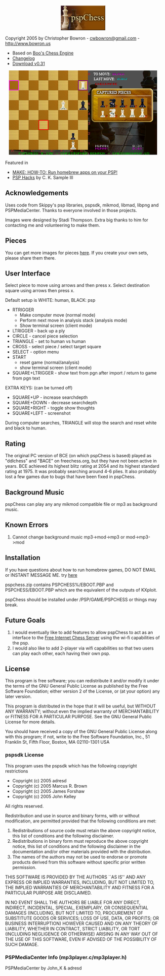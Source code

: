 <p align="center">
<img src="images/logo/pspchess_logo.png">
</p>

Copyright 2005 by Christopher Bowron - cwbowron@gmail.com - http://www.bowron.us

* Based on [Boo's Chess Engine](https://github.com/cwbowron/BCE)
* [Changelog](changelog.txt)
* [Download v0.31](https://github.com/cwbowron/pspchess/releases/download/v0.31/pspchess.zip)

<p align="center">
<img src="images/logo/screenshot.png">
</p>

Featured in
* [MAKE: HOW-TO: Run homebrew apps on your PSP!](http://makezine.com/2008/02/29/howto-run-homebrew-apps-o/)
* [PSP Hacks](https://smile.amazon.com/PSP-Hacks-Mobile-Entertainment-Handheld-ebook/dp/B00NCIWK1Y/) by  C. K. Sample III 

## Acknowledgements

Uses code from Skippy's psp libraries, pspsdk, mikmod, libmad, libpng and PSPMediaCenter. Thanks to everyone involved in those projects.

Images were designed by Stadi Thompson.  Extra big thanks to him for contacting me and volunteering to make them.

## Pieces

You can get more images for pieces [here](http://www.dcemu.co.uk/vbulletin/showthread.php?t=8514). If you create your own sets, please share them there.

## User Interface

Select piece to move using arrows and then press x.  Select destination square using arrows then press x.

Default setup is WHITE: human, BLACK: psp

* RTRIGGER	
  * Make computer move (normal mode)
  * Perform next move in analysis stack (analysis mode)
  * Show terminal screen (client mode)
* LTRIGGER - back up a ply
* CIRCLE - cancel piece selection
* TRIANGLE - set to human vs human
* CROSS	- select piece / select target square
* SELECT - option menu
* START
  * reset game (normal/analysis)
  * show terminal screen (client mode)
* SQUARE+LTRIGGER - show text from pgn after import / return to game from pgn text

EXTRA KEYS: (can be turned off)
* SQUARE+UP - increase searchdepth
* SQUARE+DOWN - decrease searchdepth
* SQUARE+RIGHT - toggle show thoughts
* SQUARE+LEFT - screenshot

During computer searches, TRIANGLE will stop the search and reset white and black to human.

## Rating 

The original PC version of BCE (on which pspChess is based) played as "ddlchess" and "BACE" on freechess.org, but they have not been active in years. BCE achieved its highest blitz rating at 2054 and its highest standard rating at 1975. It was probably searching around 4-6 plies. It also probably lost a few games due to bugs that have been fixed in pspChess.

## Background Music

pspChess can play any any mikmod compatible file or mp3 as background music. 

## Known Errors

1. Cannot change background music mp3->mod->mp3 or mod->mp3->mod

## Installation 

If you have questions about how to run homebrew games, DO NOT EMAIL or INSTANT MESSAGE ME.  try [here](http://wiki.pspdev.org/psp:exploit_faq)

pspchess.zip contains PSPCHESS%/EBOOT.PBP and PSPCHESS/EBOOT.PBP which are the equivalent of the outputs of KXploit.  

pspChess should be installed under /PSP/GAME/PSPCHESS or things may break.  

## Future Goals

1. I would eventually like to add features to allow pspChess to act as an interface to the [Free Internet Chess Server](http://www.freechess.org) using the wi-fi capabilities of the psp.
2. I would also like to add 2-player via wifi capabilities so that two users can play each other, each having their own psp.
	
## License 

This program is free software; you can redistribute it and/or modify
it under the terms of the GNU General Public License as published by
the Free Software Foundation; either version 2 of the License, or
(at your option) any later version.

This program is distributed in the hope that it will be useful,
but WITHOUT ANY WARRANTY; without even the implied warranty of
MERCHANTABILITY or FITNESS FOR A PARTICULAR PURPOSE.  See the
GNU General Public License for more details.

You should have received a copy of the GNU General Public License
along with this program; if not, write to the Free Software
Foundation, Inc., 51 Franklin St, Fifth Floor, Boston, MA  02110-1301 USA

### pspsdk License

This program uses the pspsdk which has the following copyright restrictions

* Copyright (c) 2005  adresd
* Copyright (c) 2005  Marcus R. Brown
* Copyright (c) 2005  James Forshaw
* Copyright (c) 2005  John Kelley

All rights reserved.

Redistribution and use in source and binary forms, with or without
modification, are permitted provided that the following conditions
are met:

1. Redistributions of source code must retain the above copyright notice, this list of conditions and the following disclaimer.
2. Redistributions in binary form must reproduce the above copyright notice, this list of conditions and the following disclaimer in the documentation and/or other materials provided with the distribution.
3. The names of the authors may not be used to endorse or promote products derived from this software without specific prior written permission.

THIS SOFTWARE IS PROVIDED BY THE AUTHORS ``AS IS'' AND ANY EXPRESS OR
IMPLIED WARRANTIES, INCLUDING, BUT NOT LIMITED TO, THE IMPLIED WARRANTIES
OF MERCHANTABILITY AND FITNESS FOR A PARTICULAR PURPOSE ARE DISCLAIMED.

IN NO EVENT SHALL THE AUTHORS BE LIABLE FOR ANY DIRECT, INDIRECT,
INCIDENTAL, SPECIAL, EXEMPLARY, OR CONSEQUENTIAL DAMAGES (INCLUDING, BUT
NOT LIMITED TO, PROCUREMENT OF SUBSTITUTE GOODS OR SERVICES; LOSS OF USE,
DATA, OR PROFITS; OR BUSINESS INTERRUPTION) HOWEVER CAUSED AND ON ANY
THEORY OF LIABILITY, WHETHER IN CONTRACT, STRICT LIABILITY, OR TORT
(INCLUDING NEGLIGENCE OR OTHERWISE) ARISING IN ANY WAY OUT OF THE USE OF
THIS SOFTWARE, EVEN IF ADVISED OF THE POSSIBILITY OF SUCH DAMAGE.

### PSPMediaCenter Info (mp3player.c/mp3player.h)

PSPMediaCenter by John_K & adresd
